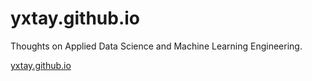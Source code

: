 # yxtay.github.io

Thoughts on Applied Data Science and Machine Learning Engineering.

[yxtay.github.io](https://yxtay.github.io)
